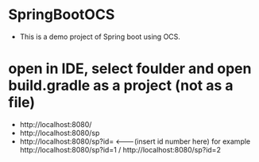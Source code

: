 # SpringBootOCS

- This is a demo project of Spring boot using OCS.

# open in IDE, select foulder and open build.gradle as a project (not as a file)
- http://localhost:8080/
- http://localhost:8080/sp
- http://localhost:8080/sp?id= <---(insert id number here) for example http://localhost:8080/sp?id=1 / http://localhost:8080/sp?id=2
